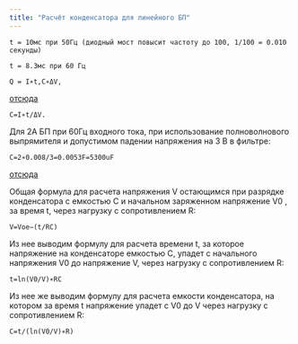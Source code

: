 ```yaml
---
title: "Расчёт конденсатора для линейного БП"
---
```


```
t = 10мс при 50Гц (диодный мост повысит частоту до 100, 1/100 = 0.010 секунды)

t = 8.3мс при 60 Гц

Q = I∗t,C∗ΔV,
```

[отсюда](http://www.electro-tech-online.com/threads/how-to-calculate-the-value-of-a-smoothing-capacitor.106374/)

```
C=I∗t/ΔV.
```

Для 2А БП при 60Гц входного тока, при использование полноволнового выпрямителя и допустимом падении напряжения на 3 В в фильтре:

```
C=2∗0.008/3=0.0053F=5300uF
```

[отсюда](http://www.schoolphysics.co.uk/age16-19/Electricity%20and%20magnetism/Electrostatics/text/Capacitor_charge_and_discharge_mathematics/index.html)


Общая формула для расчета напряжения V остающимся при разрядке конденсатора с емкостью C и начальном заряженном напряжение V0 , за время t, через нагрузку с сопротивлением R:

```
V=Voe−(t/RC)
```

Из нее выводим формулу для расчета времени t, за которое напряжение на конденсаторе емкостью C, упадет с начального напряжения V0 до напряжение V, через нагрузку с сопротивлением R:

```
t=ln(V0/V)∗RC
```

Из нее же выводим формулу для расчета емкости конденсатора, на котором за время t напряжение упадет с V0 до V через нагрузку с сопротивлением R:

```
C=t/(ln(V0/V)∗R)
```